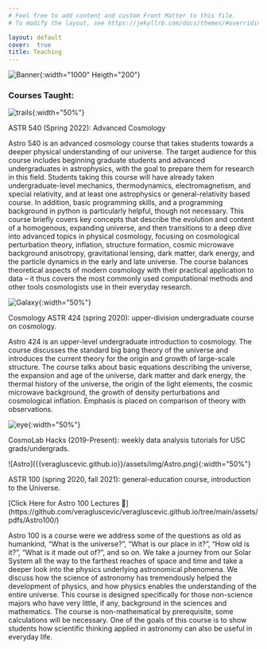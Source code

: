 ```yaml
---
# Feel free to add content and custom Front Matter to this file.
# To modify the layout, see https://jekyllrb.com/docs/themes/#overriding-theme-defaults

layout: default
cover:  true
title: Teaching
---
```


![Banner]({{veragluscevic.github.io}}/assets/img/Banner.png){:width="1000" Heigth="200"}

### Courses Taught:

![trails]({{veragluscevic.github.io}}/assets/img/trails.jpg){:width="50%"}

ASTR 540 (Spring 2022): Advanced Cosmology
<p>
Astro 540 is an advanced cosmology course that takes students towards a deeper physical understanding of our universe. The target audience for this course includes beginning graduate students and advanced undergraduates in astrophysics, with the goal to prepare them for research in this field. Students taking this course will have already taken undergraduate-level mechanics, thermodynamics, electromagnetism, and special relativity, and at least one astrophysics or general-relativity based course. In addition, basic programming skills, and a programming background in python is particularly helpful, though not necessary. 
This course briefly covers key concepts that describe the evolution and content of a
homogenous, expanding universe, and then transitions to a deep dive into advanced topics in
physical cosmology, focusing on cosmological perturbation theory, inflation, structure formation,
cosmic microwave background anisotropy, gravitational lensing, dark matter, dark energy, and
the particle dynamics in the early and late universe. The course balances theoretical aspects of
modern cosmology with their practical application to data – it thus covers the most commonly
used computational methods and other tools cosmologists use in their everyday research.
<p>

![Galaxy]({{veragluscevic.github.io}}/assets/img/Galaxy.png){:width="50%"}
<p>
Cosmology ASTR 424 (spring 2020): upper-division undergraduate course on cosmology.
<p>
Astro 424 is an upper-level undergraduate introduction to cosmology. The course discusses the standard big bang theory of the universe and introduces the current theory for the origin and growth of large-scale structure. The course talks about basic equations describing the universe, the expansion and age of the universe, dark matter and dark energy, the thermal history of the universe, the origin of the light elements, the cosmic microwave background, the growth of density perturbations and cosmological inflation. Emphasis is placed on comparison of theory with observations.
<p>

![eye]({{veragluscevic.github.io}}/assets/img/eye.png){:width="50%"}
<p>
CosmoLab Hacks (2019-Present): weekly data analysis tutorials for USC grads/undergrads.
<p>
![Astro]({{veragluscevic.github.io}}/assets/img/Astro.png){:width="50%"}
<p>
ASTR 100 (spring 2020, fall 2021): general-education course, introduction to the Universe.
<p>
[Click Here for Astro 100 Lectures 📁](https://github.com/veragluscevic/veragluscevic.github.io/tree/main/assets/pdfs/Astro100/)
<p>
Astro 100 is a course were we address some of the questions as old as humankind, “What is the universe?”, “What is our place in it?”, “How old is it?”, “What is it made out
of?”, and so on. We take a journey from our Solar System all the way to the farthest reaches of space and time and take a deeper look into the physics underlying astronomical phenomena. We discuss how the science of astronomy has tremendously helped the development of physics, and how physics enables the understanding of the entire universe. This course is designed specifically for those non-science majors who have very little, if any, background in the sciences and mathematics. The course is non-mathematical by prerequisite, some calculations will be necessary. One of the goals of this course is to show students how scientific thinking applied in astronomy can also be useful in everyday life.

